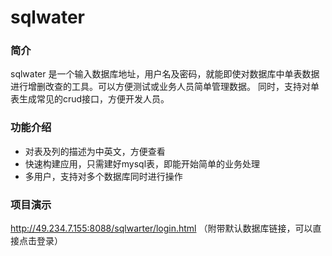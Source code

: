 # sqlwater
### 简介
sqlwater 是一个输入数据库地址，用户名及密码，就能即使对数据库中单表数据进行增删改查的工具。可以方便测试或业务人员简单管理数据。
同时，支持对单表生成常见的crud接口，方便开发人员。
### 功能介绍
* 对表及列的描述为中英文，方便查看
* 快速构建应用，只需建好mysql表，即能开始简单的业务处理
* 多用户，支持对多个数据库同时进行操作
### 项目演示
http://49.234.7.155:8088/sqlwarter/login.html
（附带默认数据库链接，可以直接点击登录）
